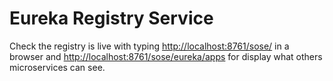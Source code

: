 # Eureka Registry Service

Check the registry is live with typing [http://localhost:8761/sose/]() in a browser 
and [http://localhost:8761/sose/eureka/apps]() for display what others microservices can see. 
